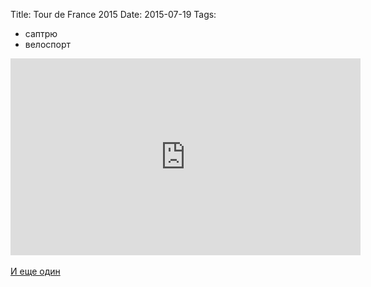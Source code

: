 Title: Tour de France 2015
Date: 2015-07-19
Tags: 
  - саптрю
  - велоспорт

<div class="text"><iframe width="560" height="315" src="https://www.youtube.com/embed/J2gXpuNR0Pc" frameborder="0" allowfullscreen="allowfullscreen"></iframe><br /><br />
<a href="https://www.youtube.com/watch?v=X63m5r5jJlg">И еще один</a></div>